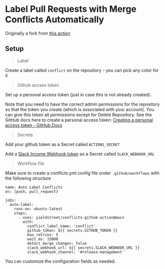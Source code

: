 # Label Pull Requests with Merge Conflicts Automatically

Originally a fork from [this action](https://github.com/prince-chrismc/label-merge-conflicts-action)

## Setup

> Label

Create a label called `conflict` on the repository - you can pick any color for it

> Github access token

Set up a personal access token (just in case this is not already created). 

Note that you need to have the correct admin permissions for the repository so that the token you create (which is associated with your account). You can give this token all permissions except for Delete Repository. See the GitHub docs here to create a personal access token: [Creating a personal access token - GitHub Docs](https://docs.github.com/en/authentication/keeping-your-account-and-data-secure/creating-a-personal-access-token)

> Secrets

Add your github token as a Secret called `ACTIONS_SECRET`

Add a [Slack Income Webhook token](https://api.slack.com/messaging/webhooks) as a Secret called `SLACK_WEBHOOK_URL`

> Workflow file

Make sure to create a conflicts.yml config file under `.github/workflows` with the following structure

```
name: Auto Label Conflicts
on: [push, pull_request]

jobs:
  auto-label:
    runs-on: ubuntu-latest
    steps:
      - uses: yieldstreet/conflicts-github-action@main
        with:
          conflict_label_name: 'conflict'
          github_token: ${{ secrets.GITHUB_TOKEN }}
          max_retries: 5
          wait_ms: 15000
          detect_merge_changes: false
          slack_webhook_url: ${{ secrets.SLACK_WEBHOOK_URL }}
          slack_webhook_channel: '#release-management'
```

You can customize the configuration fields as needed.
